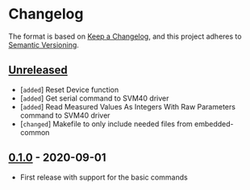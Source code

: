 # Changelog

The format is based on [Keep a Changelog](https://keepachangelog.com/en/1.0.0/),
and this project adheres to [Semantic Versioning](https://semver.org/spec/v2.0.0.html).
## [Unreleased]

 * [`added`] Reset Device function 
 * [`added`] Get serial command to SVM40 driver
 * [`added`] Read Measured Values As Integers With Raw Parameters command to SVM40 driver 
 * [`changed`] Makefile to only include needed files from embedded-common

## [0.1.0] - 2020-09-01

 * First release with support for the basic commands

[Unreleased]: https://github.com/Sensirion/embedded-svm40/compare/0.1.0...master
[0.1.0]: https://github.com/Sensirion/embedded-svm40/releases/tag/0.1.0
